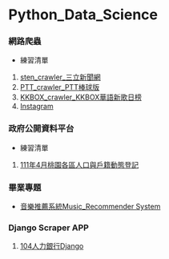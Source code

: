 # Python_Data_Science

### 網路爬蟲

* 練習清單
 1. [sten_crawler_三立新聞網](https://github.com/DarrenLUCreate/Web_Crawler/tree/main/sten_crawler)
 2. [PTT_crawler_PTT棒球版](https://github.com/DarrenLUCreate/Web_Crawler/tree/main/ptt_crawler)
 3. [KKBOX_crawler_KKBOX華語新歌日榜](https://github.com/DarrenLUCreate/Web_Crawler/tree/main/KKBOX_Crawler)
 4. [Instagram](https://github.com/DarrenLUCreate/Web_Crawler/tree/main/IG)


### 政府公開資料平台

* 練習清單
 1. [111年4月桃園各區人口與戶籍動態登記](https://github.com/DarrenLUCreate/Web_Crawler/tree/main/Taoyuan_Population)

### 畢業專題
 * [音樂推薦系統Music_Recommender System]()

### Django Scraper APP
1. [104人力銀行Django](https://github.com/DarrenLUCreate/Web_Crawler/tree/main/django/scraper/HumanResource)

